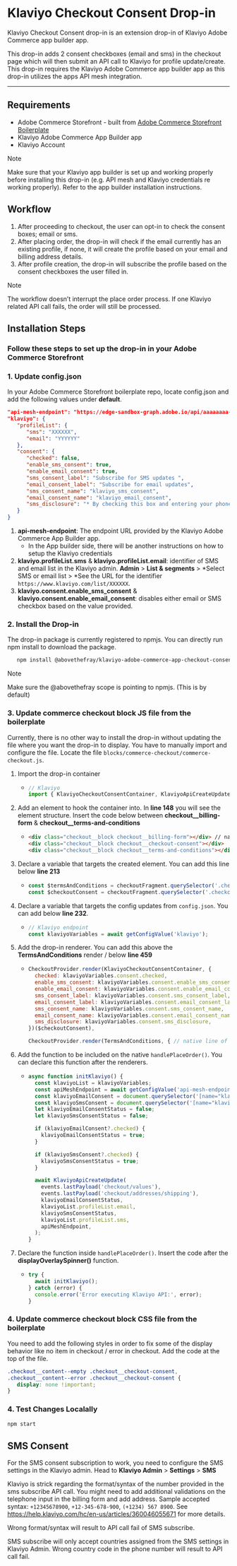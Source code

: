 # Klaviyo Checkout Consent Drop-in

Klaviyo Checkout Consent drop-in is an extension drop-in of Klaviyo Adobe Commerce app builder app.

This drop-in adds 2 consent checkboxes (email and sms) in the checkout page which will then submit an API call to Klaviyo for profile update/create. This drop-in requires the Klaviyo Adobe Commerce app builder app as this drop-in utilizes the apps API mesh integration.

---

## Requirements

- Adobe Commerce Storefront - built from [Adobe Commerce Storefront Boilerplate](https://github.com/hlxsites/aem-boilerplate-commerce)
- Klaviyo Adobe Commerce App Builder app
- Klaviyo Account

> [!NOTE]
> Make sure that your Klaviyo app builder is set up and working properly before installing this drop-in (e.g. API mesh and Klaviyo credentials re working properly). Refer to the app builder installation instructions.

## Workflow

1. After proceeding to checkout, the user can opt-in to check the consent boxes; email or sms.
2. After placing order, the drop-in will check if the email currently has an existing profile, if none, it will create the profile based on your email and billing address details.
3. After profile creation, the drop-in will subscribe the profile based on the consent checkboxes the user filled in. 

> [!NOTE]
> The workflow doesn’t interrupt the place order process. If one Klaviyo related API call fails, the order will still be processed.

## Installation Steps

### Follow these steps to set up the drop-in in your Adobe Commerce Storefront

### 1. Update config.json

In your Adobe Commerce Storefront boilerplate repo, locate config.json and add the following values under <b>default</b>.

```json
"api-mesh-endpoint": "https://edge-sandbox-graph.adobe.io/api/aaaaaaaa-bbbb-cccc-dddd-eeeeeeeeeeee/graphql",
"klaviyo": {
   "profileList": {
      "sms": "XXXXXX",
      "email": "YYYYYY"
   },
   "consent": {
      "checked": false,
      "enable_sms_consent": true,
      "enable_email_consent": true,
      "sms_consent_label": "Subscribe for SMS updates ",
      "email_consent_label": "Subscribe for email updates",
      "sms_consent_name": "klaviyo_sms_consent",
      "email_consent_name": "klaviyo_email_consent",
      "sms_disclosure": "* By checking this box and entering your phone number above, you consent to receive marketing text messages (e.g. promos, cart reminders)."
   }
}
```

1. **api-mesh-endpoint**: The endpoint URL provided by the Klaviyo Adobe Commerce App Builder app.
   - In the App builder side, there will be another instructions on how to setup the Klaviyo credentials 
2. **klaviyo.profileList.sms** & **klaviyo.profileList.email**: identifier of SMS and email list in the Klaviyo admin. **Admin** > **List & segments** > *Select SMS or email list > *See the URL for the identifier ```https://www.klaviyo.com/list/XXXXXX```.
3. **klaviyo.consent.enable_sms_consent** & **klaviyo.consent.enable_email_consent**: disables either email or SMS checkbox based on the value provided.

### 2. Install the Drop-in

The drop-in package is currently registered to npmjs. You can directly run npm install to download the package.

```bash
   npm install @abovethefray/klaviyo-adobe-commerce-app-checkout-consent-dropin
```

> [!NOTE]
> Make sure the @abovethefray scope is pointing to npmjs. (This is by default)

### 3. Update commerce checkout block JS file from the boilerplate

Currently, there is no other way to install the drop-in without updating the file where you want the drop-in to display. You have to manually import and configure the file. Locate the file ```blocks/commerce-checkout/commerce-checkout.js```.

1. Import the drop-in container
   - ```js
     // Klaviyo
     import { KlaviyoCheckoutConsentContainer, KlaviyoApiCreateUpdate } from '../../node_modules/@abovethefray/klaviyo-adobe-commerce-app-checkout-consent-dropin/dist/containers/KlaviyoCheckoutConsentContainer.js';
     ```
2. Add an element to hook the container into. In **line 148** you will see the element structure. Insert the code below between **checkout__billing-form** & **checkout__terms-and-conditions**
   - ```html
     <div class="checkout__block checkout__billing-form"></div> // native element
     <div class="checkout__block checkout__checkout-consent"></div>
     <div class="checkout__block checkout__terms-and-conditions"></div> // native element
     ``` 
3. Declare a variable that targets the created element. You can add this line below **line 213**
   - ```js
     const $termsAndConditions = checkoutFragment.querySelector('.checkout__terms-and-conditions'); //native code
     const $checkoutConsent = checkoutFragment.querySelector('.checkout__checkout-consent');
     ```
4. Declare a variable that targets the config updates from ```config.json```. You can add below **line 232**.
   - ```js
     // Klaviyo endpoint
     const klaviyoVariables = await getConfigValue('klaviyo');
     ```
5. Add the drop-in renderer. You can add this above the **TermsAndConditions** render / below **line 459**
   - ```js
     CheckoutProvider.render(KlaviyoCheckoutConsentContainer, {
       checked: klaviyoVariables.consent.checked,
       enable_sms_consent: klaviyoVariables.consent.enable_sms_consent,
       enable_email_consent: klaviyoVariables.consent.enable_email_consent,
       sms_consent_label: klaviyoVariables.consent.sms_consent_label,
       email_consent_label: klaviyoVariables.consent.email_consent_label,
       sms_consent_name: klaviyoVariables.consent.sms_consent_name,
       email_consent_name: klaviyoVariables.consent.email_consent_name,
       sms_disclosure: klaviyoVariables.consent.sms_disclosure,
     })($checkoutConsent),
     
     CheckoutProvider.render(TermsAndConditions, { // native line of code
     ```
6. Add the function to be included on the native ```handlePlaceOrder()```. You can declare this function after the renderers.
   - ```js
     async function initKlaviyo() {
       const klaviyoList = klaviyoVariables;
       const apiMeshEndpoint = await getConfigValue('api-mesh-endpoint');
       const klaviyoEmailConsent = document.querySelector('[name="klaviyo_email_consent"]');
       const klaviyoSmsConsent = document.querySelector('[name="klaviyo_sms_consent"]');
       let klaviyoEmailConsentStatus = false;
       let klaviyoSmsConsentStatus = false;

       if (klaviyoEmailConsent?.checked) {
         klaviyoEmailConsentStatus = true;
       }

       if (klaviyoSmsConsent?.checked) {
         klaviyoSmsConsentStatus = true;
       }

       await KlaviyoApiCreateUpdate(
         events.lastPayload('checkout/values'),
         events.lastPayload('checkout/addresses/shipping'),
         klaviyoEmailConsentStatus,
         klaviyoList.profileList.email,
         klaviyoSmsConsentStatus,
         klaviyoList.profileList.sms,
         apiMeshEndpoint,
       );
     }
     ```
7. Declare the function inside ```handlePlaceOrder()```. Insert the code after the **displayOverlaySpinner()** function.
   - ```js
     try {
       await initKlaviyo();
     } catch (error) {
       console.error('Error executing Klaviyo API:', error);
     }
     ```

### 4. Update commerce checkout block CSS file from the boilerplate

You need to add the following styles in order to fix some of the display behavior like no item in checkout / error in checkout. Add the code at the top of the file.

```css
.checkout__content--empty .checkout__checkout-consent,
.checkout__content--error .checkout__checkout-consent {
   display: none !important;
}
```

### 4. Test Changes Localally
   ```bash
   npm start
   ```


## SMS Consent

For the SMS consent subscription to work, you need to configure the SMS settings in the Klaviyo admin. Head to **Klaviyo Admin** > **Settings** > **SMS**

Klaviyo is strick regarding the format/syntax of the number provided in the sms subscribe API call. You might need to add additional validations on the telephone input in the billing form and add address. Sample accepted syntax: ```+12345678900```, ```+12-345-678-900```, ```(+1234) 567 8900```. See https://help.klaviyo.com/hc/en-us/articles/360046055671 for more details.

Wrong format/syntax will result to API call fail of SMS subscribe.

SMS subscribe will only accept countries assigned from the SMS settings in Klaviyo Admin. Wrong country code in the phone number will result to API call fail. 
